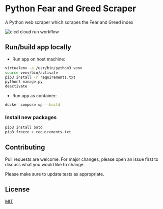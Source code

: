 # Python Fear and Greed Scraper

A Python web scraper which scrapes the Fear and Greed index

![cicd cloud run workflow](https://github.com/MatthewCYLau/python-fear-greed-scraper/actions/workflows/cicd-cloud-run.yaml/badge.svg)
## Run/build app locally

- Run app on host machine:

```bash
virtualenv -p /usr/bin/python3 venv
source venv/bin/activate
pip3 install -r requirements.txt 
python3 manage.py 
deactivate 
```

- Run app as container:

```bash
docker compose up --build
```

### Install new packages

```bash
pip3 install boto 
pip3 freeze > requirements.txt
```

## Contributing

Pull requests are welcome. For major changes, please open an issue first
to discuss what you would like to change.

Please make sure to update tests as appropriate.

## License

[MIT](https://choosealicense.com/licenses/mit/)